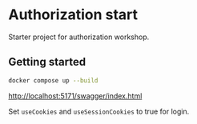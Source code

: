 # Authorization start

Starter project for authorization workshop.

## Getting started

```sh
docker compose up --build
```

<http://localhost:5171/swagger/index.html>

Set `useCookies` and `useSessionCookies` to true for login.
